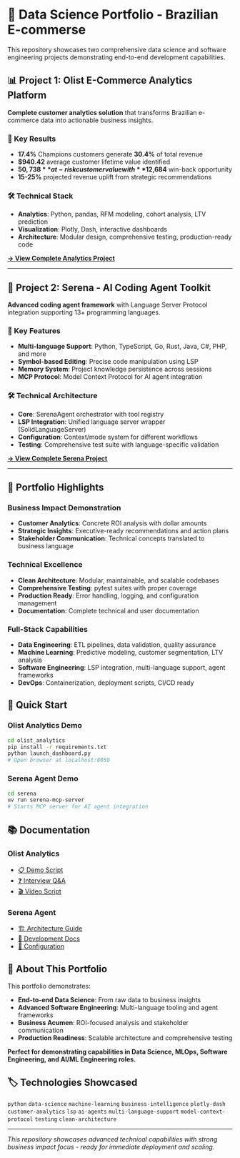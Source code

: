 # 🚀 Data Science Portfolio - Brazilian E-commerse 

This repository showcases two comprehensive data science and software engineering projects demonstrating end-to-end development capabilities.

## 📊 Project 1: Olist E-Commerce Analytics Platform

**Complete customer analytics solution** that transforms Brazilian e-commerce data into actionable business insights.

### 🎯 Key Results
- **17.4%** Champions customers generate **30.4%** of total revenue  
- **$940.42** average customer lifetime value identified
- **$50,738** at-risk customer value with **$12,684** win-back opportunity
- **15-25%** projected revenue uplift from strategic recommendations

### 🛠️ Technical Stack
- **Analytics**: Python, pandas, RFM modeling, cohort analysis, LTV prediction
- **Visualization**: Plotly, Dash, interactive dashboards
- **Architecture**: Modular design, comprehensive testing, production-ready code

**[→ View Complete Analytics Project](./olist_analytics/)**

---

## 🤖 Project 2: Serena - AI Coding Agent Toolkit  

**Advanced coding agent framework** with Language Server Protocol integration supporting 13+ programming languages.

### 🎯 Key Features
- **Multi-language Support**: Python, TypeScript, Go, Rust, Java, C#, PHP, and more
- **Symbol-based Editing**: Precise code manipulation using LSP
- **Memory System**: Project knowledge persistence across sessions  
- **MCP Protocol**: Model Context Protocol for AI agent integration

### 🛠️ Technical Architecture
- **Core**: SerenaAgent orchestrator with tool registry
- **LSP Integration**: Unified language server wrapper (SolidLanguageServer)
- **Configuration**: Context/mode system for different workflows
- **Testing**: Comprehensive test suite with language-specific validation

**[→ View Complete Serena Project](./serena/)**

---

## 🎯 Portfolio Highlights

### Business Impact Demonstration
- **Customer Analytics**: Concrete ROI analysis with dollar amounts
- **Strategic Insights**: Executive-ready recommendations and action plans
- **Stakeholder Communication**: Technical concepts translated to business language

### Technical Excellence  
- **Clean Architecture**: Modular, maintainable, and scalable codebases
- **Comprehensive Testing**: pytest suites with proper coverage
- **Production Ready**: Error handling, logging, and configuration management
- **Documentation**: Complete technical and user documentation

### Full-Stack Capabilities
- **Data Engineering**: ETL pipelines, data validation, quality assurance  
- **Machine Learning**: Predictive modeling, customer segmentation, LTV analysis
- **Software Engineering**: LSP integration, multi-language support, agent frameworks
- **DevOps**: Containerization, deployment scripts, CI/CD ready

## 🚀 Quick Start

### Olist Analytics Demo
```bash
cd olist_analytics
pip install -r requirements.txt  
python launch_dashboard.py
# Open browser at localhost:8050
```

### Serena Agent Demo  
```bash
cd serena
uv run serena-mcp-server
# Starts MCP server for AI agent integration
```

## 📚 Documentation

### Olist Analytics
- [📋 Demo Script](./olist_analytics/DEMO_SCRIPT.md)
- [❓ Interview Q&A](./olist_analytics/INTERVIEW_QA.md) 
- [🎬 Video Script](./olist_analytics/VIDEO_DEMO_SCRIPT.md)

### Serena Agent  
- [🏗️ Architecture Guide](./serena/CLAUDE.md)
- [📖 Development Docs](./serena/README.md)
- [🔧 Configuration](./serena/.serena/memories/)

## 👤 About This Portfolio

This portfolio demonstrates:
- **End-to-end Data Science**: From raw data to business insights
- **Advanced Software Engineering**: Multi-language tooling and agent frameworks  
- **Business Acumen**: ROI-focused analysis and stakeholder communication
- **Production Readiness**: Scalable architecture and comprehensive testing

**Perfect for demonstrating capabilities in Data Science, MLOps, Software Engineering, and AI/ML Engineering roles.**

## 🏷️ Technologies Showcased
`python` `data-science` `machine-learning` `business-intelligence` `plotly-dash` `customer-analytics` `lsp` `ai-agents` `multi-language-support` `model-context-protocol` `testing` `clean-architecture`

---
*This repository showcases advanced technical capabilities with strong business impact focus - ready for immediate deployment and scaling.*
